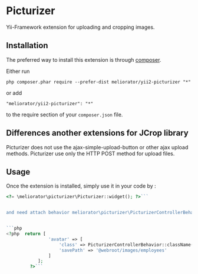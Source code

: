 Picturizer
==========
Yii-Framework extension for uploading and cropping images. 

Installation
------------

The preferred way to install this extension is through [composer](http://getcomposer.org/download/).

Either run

```
php composer.phar require --prefer-dist meliorator/yii2-picturizer "*"
```

or add

```
"meliorator/yii2-picturizer": "*"
```

to the require section of your `composer.json` file.

Differences another extensions for JCrop library
---------------------------------
Picturizer does not use the ajax-simple-upload-button or other ajax upload methods. Picturizer use only the HTTP POST method for upload files.

Usage
-----

Once the extension is installed, simply use it in your code by :

```php
<?= \meliorator\picturizer\Picturizer::widget(); ?>```


and need attach behavior meliorator\picturizer\PicturizerControllerBehavior to controller. Example :


```php
<?php  return [                
                'avatar' => [
                    'class' => PicturizerControllerBehavior::className(),
                    'savePath' => '@webroot/images/employees' 
                ]
            ];
         ?>```
        
 
